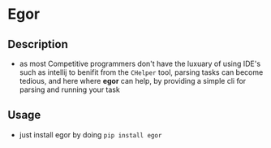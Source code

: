 # Egor

## Description

- as most Competitive programmers don't have the luxuary of using IDE's such as intellij to benifit from the
  `CHelper` tool, parsing tasks can become tedious, and here where **egor** can help, by providing a simple cli for parsing and running your task


## Usage

- just install egor by doing `pip install egor`
